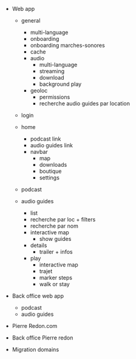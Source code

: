 - Web app
  - general
    - multi-language
    - onboarding
    - onboarding marches-sonores
    - cache
    - audio
      - multi-language
      - streaming
      - download
      - background play
    - geoloc
      - permissions
      - recherche audio guides par location
    
  - login
  - home
    - podcast link
    - audio guides link
    - navbar
      - map
      - downloads
      - boutique
      - settings
  - podcast
  - audio guides
    - list
    - recherche par loc + filters
    - recherche par nom
    - interactive map
      - show guides
    - details
      - trailer + infos
    - play
      - interactive map
      - trajet
      - marker steps
      - walk or stay


- Back office web app
  - podcast
  - audio guides

- Pierre Redon.com
- Back office Pierre redon

- Migration domains
